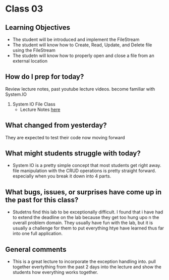 # Class 03

## Learning Objectives
* The student will be introduced and implement the FileStream
* The student will know how to Create, Read, Update, and Delete file using the FileStream
* The studetn will know how to properly open and close a file from an external location

## How do I prep for today?
Review lecture notes, past youtube lecture videos. become familiar with System.IO

1. System IO File Class
	- Lecture Notes [here]("../Resources/SystemIO.md")

## What changed from yesterday? 
They are expected to test their code now moving forward

## What might students struggle with today? 
- System IO is a pretty simple concept that most students get right away. file manipulation with the CRUD operations 
is pretty straight forward. especially when you break it down into 4 parts. 

## What bugs, issues, or surprises have come up in the past for this class?
- Studetns find this lab to be exceptionally difficult. I found that i have had to extend the deadline on the lab
because they get too hung upo n the overall problem domain. They usually have fun with the lab, but it is 
usually a challenge for them to put everything htye have learned thus far into one full application. 

## General comments
- This is a great lecture to incorporate the exception handling into. pull together evertything from the past 2 days into the lecture
and show the students how everything works together. 